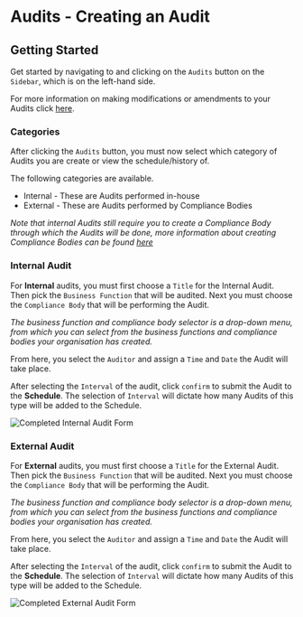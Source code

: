 # Audits - Creating an Audit

## Getting Started

Get started by navigating to and clicking on the `Audits` button on the `Sidebar`, which is on the left-hand side.

For more information on making modifications or amendments to your Audits click [here][Audits].

### Categories

After clicking the `Audits` button, you must now select which category of Audits you are create or view the schedule/history of.

The following categories are available.
+ Internal - These are Audits performed in-house
+ External - These are Audits performed by Compliance Bodies

*Note that internal Audits still require you to create a Compliance Body through which the Audits will be done, more information about creating Compliance Bodies can be found [here][Compliance Body]*

### Internal Audit

For **Internal** audits, you must first choose a `Title` for the Internal Audit. Then pick the `Business Function` that will be audited. Next you must choose the `Compliance Body` that will be performing the Audit. 

*The business function and compliance body selector is a drop-down menu, from which you can select from the business functions and compliance bodies your organisation has created.*

From here, you select the `Auditor` and assign a `Time` and `Date` the Audit will take place. 

After selecting the `Interval` of the audit, click `confirm` to submit the Audit to the **Schedule**.
The selection of `Interval` will dictate how many Audits of this type will be added to the Schedule.

<img src="/img/DocImg/General Information/Audits/Completed_Internal_Audit_Form.png" alt="Completed Internal Audit Form" class="center"/>

### External Audit

For **External** audits, you must first choose a `Title` for the External Audit. Then pick the `Business Function` that will be audited. Next you must choose the `Compliance Body` that will be performing the Audit. 

*The business function and compliance body selector is a drop-down menu, from which you can select from the business functions and compliance bodies your organisation has created.*

From here, you select the `Auditor` and assign a `Time` and `Date` the Audit will take place. 

After selecting the `Interval` of the audit, click `confirm` to submit the Audit to the **Schedule**.
The selection of `Interval` will dictate how many Audits of this type will be added to the Schedule.

<img src="/img/DocImg/General Information/Audits/Completed_External_Audit_Form.png" alt="Completed External Audit Form" class="center"/>

[Audits]: ../actions "###Audits"
[Compliance Body]: ../Our%20IMS/create_compliance_body